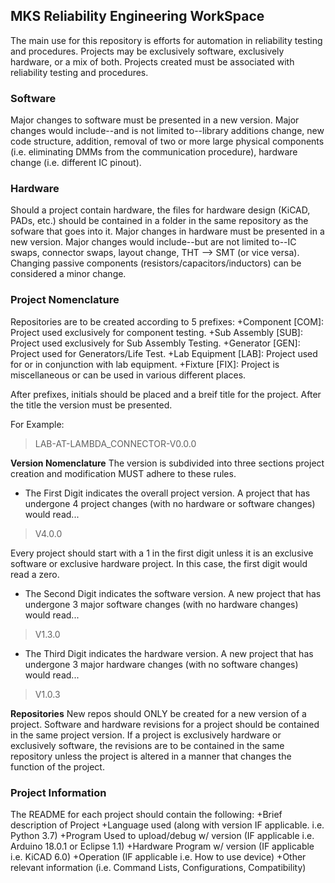 ## MKS Reliability Engineering WorkSpace
 The main use for this repository is efforts for automation in reliability testing and procedures. Projects may be exclusively software, exclusively hardware, or a mix of both. Projects created must be associated with reliability testing and procedures. 
 
### Software 
  Major changes to software must be presented in a new version. Major changes would include--and is not limited to--library additions change, new code structure, addition, removal of two or more large physical components (i.e. eliminating DMMs from the communication procedure), hardware change (i.e. different IC pinout).  
  
### Hardware
  Should a project contain hardware, the files for hardware design (KiCAD, PADs, etc.) should be contained in a folder in the same repository as the sofware that goes into it. Major changes in hardware must be presented in a new version. Major changes would include--but are not limited to--IC swaps, connector swaps, layout change, THT --> SMT (or vice versa). Changing passive components (resistors/capacitors/inductors) can be considered a minor change.   

### Project Nomenclature
  Repositories are to be created according to 5 prefixes: 
  +Component        [COM]: Project used exclusively for component testing.
  +Sub Assembly     [SUB]: Project used exclusively for Sub Assembly Testing.
  +Generator        [GEN]: Project used for Generators/Life Test. 
  +Lab Equipment    [LAB]: Project used for or in conjunction with lab equipment.
  +Fixture          [FIX]: Project is miscellaneous or can be used in various different places.
  
  After prefixes, initials should be placed and a breif title for the project. 
  After the title the version must be presented. 
  
  For Example: 
  >LAB-AT-LAMBDA_CONNECTOR-V0.0.0
  
  **Version Nomenclature**
  The version is subdivided into three sections project creation and modification MUST adhere to these rules.
  + The First Digit indicates the overall project version. A project that has undergone 4 project changes (with no hardware or software changes) would read...
  >V4.0.0
   
   Every project should start with a 1 in the first digit unless it is an exclusive software or exclusive hardware project. In this case, the first digit would read a zero.
  
  + The Second Digit indicates the software version. A new project that has undergone 3 major software changes (with no hardware changes) would read... 
  >V1.3.0
  
  + The Third Digit indicates the hardware version. A new project that has undergone 3 major hardware changes (with no software changes) would read...
  >V1.0.3
  
  **Repositories**
New repos should ONLY be created for a new version of a project. Software and hardware revisions for a project should be contained in the same project version. If a project is exclusively hardware or exclusively software, the revisions are to be contained in the same repository unless the project is altered in a manner that changes the function of the project. 
  
### Project Information
  The README for each project should contain the following: 
  +Brief description of Project
  +Language used (along with version IF applicable. i.e. Python 3.7)
  +Program Used to upload/debug w/ version (IF applicable i.e. Arduino 18.0.1 or Eclipse 1.1)
  +Hardware Program w/ version (IF applicable i.e. KiCAD 6.0)
  +Operation (IF applicable i.e. How to use device)
  +Other relevant information (i.e. Command Lists, Configurations, Compatibility)
